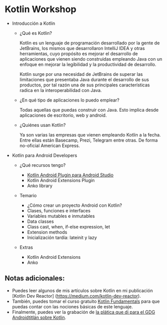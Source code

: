 # Kotlin Workshop

* Introducción a Kotlin
    * ¿Qué es Kotlin?
    
        Kotlin es un lenguaje de programación desarrollado por la gente de JetBrains, los mismos que desarrollaron IntelliJ IDEA y otras herramientas, cuyo propósito es mejorar el desarrollo de aplicaciones que vienen siendo construidas empleando Java con un enfoque en mejorar la legibilidad y la productividad de desarrollo. 
        
        Kotlin surge por una necesidad de JetBrains de superar las limitaciones que presentaba Java durante el desarrollo de sus productos, por tal razón una de sus principales características radica en la interoperabilidad con Java.

    * ¿En qué tipo de aplicaciones lo puedo emplear?

        Todas aquellas que puedas construir con Java. Esto implica desde aplicaciones de escritorio, web y android.

    * ¿Quiénes usan Kotlin?

        Ya son varias las empresas que vienen empleando Kotlin a la fecha. Entre ellas están Basecamp, Prezi, Telegram entre otras. De forma no-oficial American Express.

* Kotlin para Android Developers

    * ¿Qué recursos tengo?

        * [Kotlin Android Plugin para Android Studio](https://medium.com/kotlin-dev-reactor/android-kotlin-c%C3%B3mo-instalar-el-plugin-de-kotlin-en-android-studio-94804248776)
        * Kotlin Android Extensions Plugin
        * Anko library

    * Temario

        * ¿Cómo crear un proyecto Android con Kotlin?
        * Clases, funciones e interfaces
        * Variables mutables e inmutables
        * Data classes
        * Class cast, when, if-else expression, let
        * Extension methods
        * Inicialización tardía: lateinit y lazy
    * Extras
        * Kotlin Android Extensions
        * Anko

## Notas adicionales:

* Puedes leer algunos de mis artículos sobre Kotlin en mi publicación [Kotlin Dev Reactor]
(https://medium.com/kotlin-dev-reactor).
* También, puedes tomar el curso gratuito [Kotlin Fundamentals](http://devcode.la/cursos/kotlin) 
para que puedas contar con las nociones básicas de este lenguaje.
* Finalmente, puedes ver la grabación de [la plática que di para el GDG Androidtitlán sobre 
Kotlin](https://www.facebook.com/Centraal/videos/1140682666036740/).